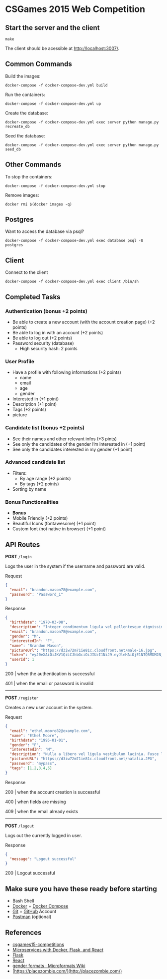# CSGames 2015 Web Competition

## Start the server and the client
`make`

The client should be acessible at [http://localhost:3007/](http://localhost:3007/).

## Common Commands

Build the images:

`docker-compose -f docker-compose-dev.yml build`

Run the containers:

`docker-compose -f docker-compose-dev.yml up`

Create the database:

`docker-compose -f docker-compose-dev.yml exec server python manage.py recreate_db`

Seed the database:

`docker-compose -f docker-compose-dev.yml exec server python manage.py seed_db`

## Other Commands

To stop the containers:

`docker-compose -f docker-compose-dev.yml stop`

Remove images:

`docker rmi $(docker images -q)`

## Postgres
Want to access the database via psql?

`docker-compose -f docker-compose-dev.yml exec database psql -U postgres`

## Client
Connect to the client

`docker-compose -f docker-compose-dev.yml exec client /bin/sh`

## Completed Tasks

### Authentication (bonus +2 points)
-  Be able to create a new account (with the account creation page)
(+2 points)
-  Be able to log in with an account (+2 points)
-  Be able to log out (+2 points)
-  Password security (database)
   -  High security hash: 2 points

### User Profile
-  Have a profile with following informations (+2 points)
   -  name
   -  email
   -  age
   -  gender
-  Interested in (+1 point)
-  Description (+1 point)
-  Tags (+2 points)
-  picture

### Candidate list (bonus +2 points)
-  See their names and other relevant infos (+3 pints)
-  See only the candidates of the gender I’m interested in (+1 point)
-  See only the candidates interested in my gender (+1 point)

### Advanced candidate list
-  Filters:
   -  By age range (+2 points)
   -  By tags (+2 points)
-  Sorting by name

### Bonus Functionalities
-  **Bonus**
-  Mobile Friendly (+2 points)
-  Beautiful Icons (fontawesome) (+1 point)
-  Custom font (not native in browser) (+1 point)

## API Routes

**POST** `/login`

Logs the user in the system if the username and password are valid.

Request
```json
{
  "email": "brandon.mason78@example.com",
  "password": "Password_1"  
}
```

Response
```json
{
  "birthdate": "1970-03-08",
  "description": "Integer condimentum ligula vel pellentesque dignissim. Lorem ipsum dolor sit amet, consectetur adipiscing elit. Morbi congue consectetur egestas. Mauris rhoncus hendrerit dignissim. Aenean condimentum dui convallis lorem egestas tempor. Etiam odio ipsum, commodo at posuere a, facilisis ut velit. Praesent tortor est, varius sed facilisis eget, accumsan ac est. Vestibulum ullamcorper mauris sit amet elit laoreet, vitae venenatis velit molestie. Suspendisse id laoreet mi. Pellentesque non ex et justo tempus pellentesque id nec dolor. Integer iaculis felis erat. Praesent tincidunt in arcu eu aliquam. Ut vel lacus at dolor consequat consectetur eget quis libero. Aliquam et fringilla dolor, in aliquet sem. Vivamus euismod condimentum sagittis.",
  "email": "brandon.mason78@example.com",
  "gender": "M",
  "interestedIn": "F",
  "name": "Brandon Mason",
  "pictureUrl": "https://d3iw72m71ie81c.cloudfront.net/male-16.jpg",
  "token": "eyJ0eXAiOiJKV1QiLCJhbGciOiJIUzI1NiJ9.eyJleHAiOjE1NTQ5MDM2NjUsImlhdCI6MTU1MjMxMTY2NSwic3ViIjoxfQ.P-58YHbat93e9UL1cVm1PC42IlhwblwOaeHhq77mFHg",
  "userId": 1
}
```
200 | when the authentication is successful

401 | when the email or password is invalid

---

**POST** `/register`

Creates a new user account in the system.

Request
```json
{
  "email": "ethel.moore82@example.com",
  "name": "Ethel Moore",
  "birthdate": "1995-01-01",
  "gender": "F",
  "interestedIn": "M",
  "description": "Nulla a libero vel ligula vestibulum lacinia. Fusce ligula orci, consequat id turpis a, tristique ultricies leo. Praesent porta faucibus ligula a ultricies. Pellentesque eu felis maximus nulla tincidunt pellentesque bibendum sed nisl. Vivamus placerat nisl vel mauris viverra, ut tristique velit commodo. Nam id aliquam ex. Donec cursus felis ac leo pretium, ut tincidunt ipsum malesuada. Etiam lorem eros, commodo vitae tristique eu, posuere eget ipsum. Vivamus quis porta augue. Duis ac pretium lacus, eget molestie turpis. Nulla scelerisque sodales congue. Duis tortor turpis, condimentum sit amet lacus non, porttitor euismod massa. Nullam in aliquam dolor. Morbi vitae justo ut sem sodales volutpat. Aenean placerat ex ac aliquam euismod.",
  "pictureURL": "https://d3iw72m71ie81c.cloudfront.net/natalia.JPG",
  "password": "mypass",
  "tags": [1,2,3,4,5]
}
```

Response

200 | when the account creation is successful

400 | when fields are missing

409 | when the email already exists

---

**POST** `/logout`

Logs out the currently logged in user.

Response
```json
{
  "message": "Logout successful"
}
```
200 | Logout successful

## Make sure you have these ready before starting
* Bash Shell
* [Docker](https://www.docker.com/) + [Docker Compose](https://docs.docker.com/compose/)
* [Git](https://git-scm.com/) + [GitHub](https://github.com/) Account
* [Postman](https://www.getpostman.com/) (optional)

## References
* [csgames15-competitions](https://github.com/dozoisch/csgames15-competitions)
* [Microservices with Docker, Flask, and React](https://github.com/testdrivenio/testdriven-app-2.4)
* [Flask](http://flask.pocoo.org/)
* [React](https://reactjs.org/)
* [gender formats &middot; Microformats Wiki](http://microformats.org/wiki/gender-formats)
* [https://placezombie.com/](http://placezombie.com/)
